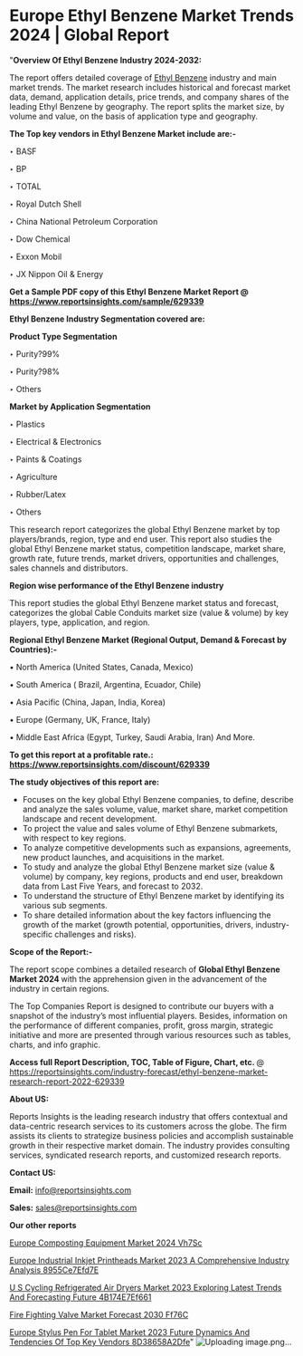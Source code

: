 # Europe Ethyl Benzene Market Trends 2024 | Global Report

"<strong>Overview Of Ethyl Benzene Industry 2024-2032:</strong>

The report offers detailed coverage of <a href=https://www.reportsinsights.com/sample/629339>Ethyl Benzene</a> industry and main market trends. The market research includes historical and forecast market data, demand, application details, price trends, and company shares of the leading Ethyl Benzene by geography. The report splits the market size, by volume and value, on the basis of application type and geography.

<strong>The Top key vendors in Ethyl Benzene Market include are:- </strong>

‣ BASF

‣ BP

‣ TOTAL

‣ Royal Dutch Shell

‣ China National Petroleum Corporation

‣ Dow Chemical

‣ Exxon Mobil

‣ JX Nippon Oil & Energy

<strong>Get a Sample PDF copy of this Ethyl Benzene Market Report </strong><strong>@ <a href=https://www.reportsinsights.com/sample/629339 style=color:#0000ff;>https://www.reportsinsights.com/sample/629339</a> </strong>

<strong>Ethyl Benzene Industry Segmentation covered are:</strong>

<strong>Product Type Segmentation</strong>

‣    Purity?99%

‣ Purity?98%

‣ Others

<strong>Market by Application Segmentation</strong>

‣   Plastics

‣ Electrical & Electronics

‣ Paints & Coatings

‣ Agriculture

‣ Rubber/Latex

‣ Others

This research report categorizes the global Ethyl Benzene market by top players/brands, region, type and end user. This report also studies the global Ethyl Benzene market status, competition landscape, market share, growth rate, future trends, market drivers, opportunities and challenges, sales channels and distributors.

<strong>Region wise performance of the Ethyl Benzene industry</strong><strong> </strong>

This report studies the global Ethyl Benzene market status and forecast, categorizes the global Cable Conduits market size (value &amp; volume) by key players, type, application, and region. 

<strong>Regional Ethyl Benzene Market (Regional Output, Demand &amp; Forecast by Countries):-</strong>

• North America (United States, Canada, Mexico)

• South America ( Brazil, Argentina, Ecuador, Chile)

• Asia Pacific (China, Japan, India, Korea)

• Europe (Germany, UK, France, Italy)

• Middle East Africa (Egypt, Turkey, Saudi Arabia, Iran) And More.

<strong>To get this report at a profitable rate.: <a href=https://www.reportsinsights.com/discount/629339 style=color:#0000ff;>https://www.reportsinsights.com/discount/629339</a></strong>

<strong>The study objectives of this report are:</strong>
<ul>
  <li>Focuses on the key global Ethyl Benzene companies, to define, describe and analyze the sales volume, value, market share, market competition landscape and recent development.</li>
  <li>To project the value and sales volume of Ethyl Benzene submarkets, with respect to key regions.</li>
  <li>To analyze competitive developments such as expansions, agreements, new product launches, and acquisitions in the market.</li>
  <li>To study and analyze the global Ethyl Benzene market size (value &amp; volume) by company, key regions, products and end user, breakdown data from Last Five Years, and forecast to 2032.</li>
  <li>To understand the structure of Ethyl Benzene market by identifying its various sub segments.</li>
  <li>To share detailed information about the key factors influencing the growth of the market (growth potential, opportunities, drivers, industry-specific challenges and risks).</li>
</ul>
<strong>Scope of the Report:-</strong><strong> </strong>

The report scope combines a detailed research of <strong>Global Ethyl Benzene Market 2024 </strong>with the apprehension given in the advancement of the industry in certain regions.

The Top Companies Report is designed to contribute our buyers with a snapshot of the industry’s most influential players. Besides, information on the performance of different companies, profit, gross margin, strategic initiative and more are presented through various resources such as tables, charts, and info graphic.

<strong>Access full Report Description, TOC, Table of Figure, Chart, etc. </strong>@   <a href=https://reportsinsights.com/industry-forecast/ethyl-benzene-market-research-report-2022-629339 style=color:#0000ff;>https://reportsinsights.com/industry-forecast/ethyl-benzene-market-research-report-2022-629339</a>

<strong>About US:</strong>

Reports Insights is the leading research industry that offers contextual and data-centric research services to its customers across the globe. The firm assists its clients to strategize business policies and accomplish sustainable growth in their respective market domain. The industry provides consulting services, syndicated research reports, and customized research reports.

<strong>Contact US:</strong>

<p class=""""><b>Email:</b> <a href=mailto:info@reportsinsights.com>info@reportsinsights.com</a></p>
<p class=""""><b>Sales:</b> <a href=mailto:sales@reportsinsights.com>sales@reportsinsights.com</a></p>

<strong>Our other reports</strong>

<a href=https://www.linkedin.com/pulse/europe-composting-equipment-market-2024-vh7sc/>Europe Composting Equipment Market 2024 Vh7Sc</a>

<a href=https://medium.com/@akitotamura255/europe-industrial-inkjet-printheads-market-2023-a-comprehensive-industry-analysis-8955ce7efd7e>Europe Industrial Inkjet Printheads Market 2023 A Comprehensive Industry Analysis 8955Ce7Efd7E</a>

<a href=https://medium.com/@yadavahaan91/u-s-cycling-refrigerated-air-dryers-market-2023-exploring-latest-trends-and-forecasting-future-4b174e7ef661>U S Cycling Refrigerated Air Dryers Market 2023 Exploring Latest Trends And Forecasting Future 4B174E7Ef661</a>

<a href=https://www.linkedin.com/pulse/fire-fighting-valve-market-forecast-2030-ff76c/>Fire Fighting Valve Market Forecast 2030 Ff76C</a>

<a href=https://medium.com/@d7298290/europe-stylus-pen-for-tablet-market-2023-future-dynamics-and-tendencies-of-top-key-vendors-8d38658a2dfe>Europe Stylus Pen For Tablet Market 2023 Future Dynamics And Tendencies Of Top Key Vendors 8D38658A2Dfe</a>"
![Uploading image.png…]()
